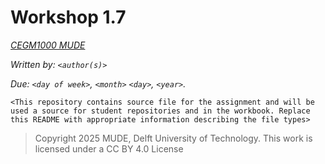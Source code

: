 # Workshop 1.7

*[CEGM1000 MUDE](http://mude.citg.tudelft.nl/)*

*Written by: `<author(s)>`*

*Due: `<day of week>`, `<month>` `<day>`, `<year>`.*

`<This repository contains source file for the assignment and will be used a source for student repositories and in the workbook. Replace this README with appropriate information describing the file types>`

> Copyright 2025 MUDE, Delft University of Technology. This work is licensed under a CC BY 4.0 License

